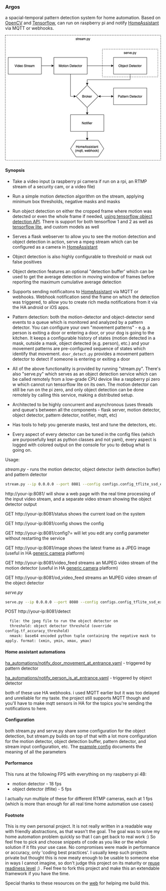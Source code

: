 ### Argos

a spacial-temporal pattern detection system for home automation. Based on [OpenCV](https://opencv.org/) and [Tensorflow](http://tensorflow.org/), can run on raspberry pi and notify [HomeAssistant](hass.io) via MQTT or webhooks.

![argos](argos.jpg)

#### Synopsis

* Take a video input (a raspberry pi camera if run on a rpi, an RTMP stream of a security cam, or a video file)

* Run a simple motion detection algorithm on the stream, applying minimum box thresholds, negative masks and masks

* Run object detection on either the cropped frame where motion was detected or even the whole frame if needed, [using tensorflow object detection API](https://github.com/tensorflow/models/tree/master/research/object_detection). There is support for both tensorflow 1 and 2 as well as [tensorflow lite](https://www.tensorflow.org/lite/models/object_detection/overview), and custom models as well

* Serves a flask webserver to allow you to see the motion detection and object detection in action, serve a mpeg stream which can be configured as a camera in [HomeAssistant](http://hass.io/)

* Object detection is also highly configurable to threshold or mask out false positives

* Object detection features an optional "detection buffer' which can be used to get the average detection in moving window of frames before reporting the maximum cumulative average detection

* Supports sending notificaitons to [HomeAssistant](http://hass.io/) via MQTT or webhooks. Webhook notification send the frame on which the detection was triggered, to allow you to create rich media notifications from it via the HA android or iOS apps.

* Pattern detection: both the motion-detector and object-detector send events to a queue which is monitored and analyzed by a pattern detector. You can configure your own "movement patterns" - e.g. a person is exiting a door or entering a door, or your dog is going to the kitchen. It keeps a configurable history of states (motion detected in a mask, outside a mask, object detected (e.g. person), etc.) and your movement patterns are pre-configured sequence of states which identify that movement. `door_detect.py` provides a movement pattern detector to detect if someone is entering or exiting a door

* All of the above functionality is provided by running "stream.py". There's also "serve.py" which serves as an object detection service which can be called remotely from a low-grade CPU device like a raspberry pi zero w which cannot run tensorflow lite on its own. The motion detector can still be run on the pi zero, and only object detection can be done remotely by calling this service, making a distributed setup.

* Architected to be highly concurrent and asynchronous (uses threads and queue's between all the components - flask server, motion detector, object detector, pattern detector, notifier, mqtt, etc)

* Has tools to help you generate masks, test and tune the detectors, etc.

* Every aspect of every detector can be tuned in the config files (which are purposefully kept as python classes and not yaml), every aspect is logged with colored output on the console for you to debug what is going on.

  

Usage:

*stream.py* - runs the motion detector, object detector (with detection buffer) and pattern detector

```bash
stream.py --ip 0.0.0.0 --port 8081 --config configs.config_tflite_ssd_example
```

http://your-ip:8081/ will show a web page with the real time processing of the input video stream, and a separate video stream showing the object detector output

GET http://your-ip:8081/status shows the current load on the system

GET http://your-ip:8081/config shows the config

GET http://your-ip:8081/config?<param>=<value> will let you edit any config parameter without restarting the service

GET http://your-ip:8081/image shows the latest frame as a JPEG image (useful in HA [generic camera](https://www.home-assistant.io/integrations/generic/) platform)

GET http://your-ip:8081/video_feed streams an MJPEG video stream of the motion detector (useful in HA [generic camera](https://www.home-assistant.io/integrations/generic/) platform)

GET http://your-ip:8081/od_video_feed streams an MJPEG video stream of the object detector

*serve.py*

```bash
serve.py --ip 0.0.0.0 --port 8080 --config configs.config_tflite_ssd_example --uploadfolder upload
```

POST http://your-ip:8081/detect
```
  file: the jpeg file to run the object detector on
  threshold: object detector threshold (override config.tf_accuracy_threshold)
  nmask: base64 encoded python tuple containing the negative mask to apply. format: (xmin, ymin, xmax, ymax)
```

#### Home assistant automations

[ha_automations/notify_door_movement_at_entrance.yaml](ha_automations/notify_door_movement_at_entrance.yaml) - triggered by pattern detector

[ha_automations/notify_person_is_at_entrance.yaml](ha_automations/notify_person_is_at_entrance.yaml) - triggered by object detector

both of these use HA webhooks. i used MQTT earlier but it was too delayed and unreliable for my taste. the project still supports MQTT though and you'll have to make mqtt sensors in HA for the topics you're sending the notifications to here.

#### Configuration

both stream.py and serve.py share some configuration for the object detection, but stream.py builds on top of that with a lot more configuration for the motion detector, object detection buffer, pattern detector, and stream input configuration, etc. The [example config](configs/examples/config_tflite_ssd_stream.py) documents the meaning of all the parameters

#### Performance

This runs at the following FPS with everything on my raspberry pi 4B:

* motion detector - 18 fps
* object detector (tflite) - 5 fps

I actually run multiple of these for different RTMP cameras, each at 1 fps (which is more than enough for all real time home automation use cases)

#### Footnote

This is my own personal project. It is not really written in a readable way with friendly abstractions, as that wasn't the goal. The goal was to solve my home automation problem quickly so that I can get back to real work :) So feel free to pick and choose snippets of code as you like or the whole solution if it fits your use case. No compromises were made in performance or accuracy, only 'coding best practices'. I usually keep such projects private but thought this is now meaty enough to be usable to someone else in ways I cannot imagine, so don't judge this project on its maturity or [reuse readiness level](http://oss-watch.ac.uk/resources/reusereadinessrating) ;) . Feel free to fork this project and make this an extendable framework if you have the time.

Special thanks to these resources on the [web](references.txt) for helping me build this.
